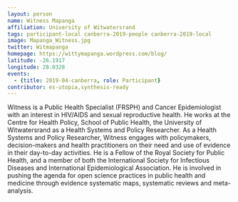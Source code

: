 ```yaml
---
layout: person
name: Witness Mapanga
affiliation: University of Witwatersrand
tags: participant-local canberra-2019-people canberra-2019-local
image: Mapanga_Witness.jpg
twitter: Witmapanga
homepage: https://wittymapanga.wordpress.com/blog/
latitude: -26.1917
longitude: 28.0328
events:
  - {title: 2019-04-canberra, role: Participant}
contributor: es-utopia,synthesis-ready
---
```

Witness is a Public Health Specialist (FRSPH) and Cancer Epidemiologist with an interest in HIV/AIDS and sexual reproductive health. He works at the Centre for Health Policy, School of Public Health, the University of Witwatersrand as a Health Systems and Policy Researcher. As a Health Systems and Policy Researcher, Witness engages with policymakers, decision-makers and health practitioners on their need and use of evidence in their day-to-day activities. He is a Fellow of the Royal Society for Public Health, and a member of both the International Society for Infectious Diseases and International Epidemiological Association. He is involved in pushing the agenda for open science practices in public health and medicine through evidence systematic maps, systematic reviews and meta-analysis.